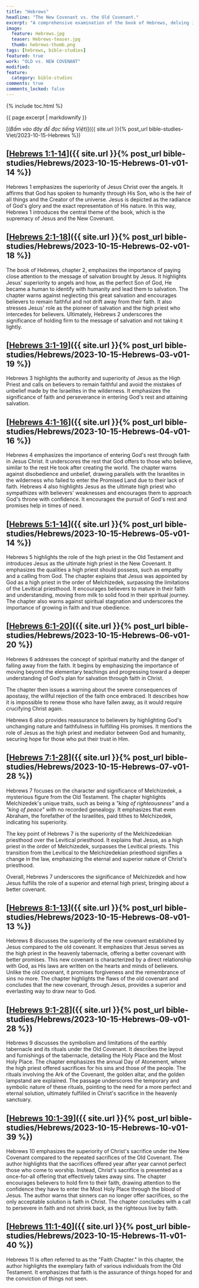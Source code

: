 ```yaml
---
title: "Hebrews"
headline: "The New Covenant vs. the Old Covenant."
excerpt: "A comprehensive examination of the book of Hebrews, delving into it verse by verse (almost). I want to acknowledge and extend my appreciation to Pastor Aaron Budjen of livinggodministries.net for sharing his insights regarding the righteousness of God and the distinctions between the Old and New Covenants."
image: 
  feature: Hebrews.jpg
  teaser: Hebrews-teaser.jpg
  thumb: hebrews-thumb.png
tags: [hebrews, bible-studies]
featured: true
work: "OLD vs. NEW COVENANT"
modified:
feature:
  category: bible-studies
comments: true
comments_locked: false
---
```


{% include toc.html %}

{{ page.excerpt | markdownify }}

[(<em>Bấm vào đây để đọc tiếng Việt</em>)]({{ site.url }}{% post_url bible-studies-Viet/2023-10-15-Hebrews %})

##  [<u>Hebrews 1:1-14</u>]({{ site.url }}{% post_url bible-studies/Hebrews/2023-10-15-Hebrews-01-v01-14 %})

Hebrews 1 emphasizes the superiority of Jesus Christ over the angels. It affirms that God has spoken to humanity through His Son, who is the heir of all things and the Creator of the universe. Jesus is depicted as the radiance of God's glory and the exact representation of His nature. In this way, Hebrews 1 introduces the central theme of the book, which is the supremacy of Jesus and the New Covenant.
##  [<u>Hebrews 2:1-18</u>]({{ site.url }}{% post_url bible-studies/Hebrews/2023-10-15-Hebrews-02-v01-18 %})

The book of Hebrews, chapter 2, emphasizes the importance of paying close attention to the message of salvation brought by Jesus. It highlights Jesus' superiority to angels and how, as the perfect Son of God, He became a human to identify with humanity and lead them to salvation. The chapter warns against neglecting this great salvation and encourages believers to remain faithful and not drift away from their faith. It also stresses Jesus' role as the pioneer of salvation and the high priest who intercedes for believers. Ultimately, Hebrews 2 underscores the significance of holding firm to the message of salvation and not taking it lightly.

##  [<u>Hebrews 3:1-19</u>]({{ site.url }}{% post_url bible-studies/Hebrews/2023-10-15-Hebrews-03-v01-19 %})

Hebrews 3 highlights the authority and superiority of Jesus as the High Priest and calls on believers to remain faithful and avoid the mistakes of unbelief made by the Israelites in the wilderness. It emphasizes the significance of faith and perseverance in entering God's rest and attaining salvation.

##  [<u>Hebrews 4:1-16</u>]({{ site.url }}{% post_url bible-studies/Hebrews/2023-10-15-Hebrews-04-v01-16 %})

Hebrews 4 emphasizes the importance of entering God's rest through faith in Jesus Christ. It underscores the rest that God offers to those who believe, similar to the rest He took after creating the world. The chapter warns against disobedience and unbelief, drawing parallels with the Israelites in the wilderness who failed to enter the Promised Land due to their lack of faith. Hebrews 4 also highlights Jesus as the ultimate high priest who sympathizes with believers' weaknesses and encourages them to approach God's throne with confidence. It encourages the pursuit of God's rest and promises help in times of need.

##  [<u>Hebrews 5:1-14</u>]({{ site.url }}{% post_url bible-studies/Hebrews/2023-10-15-Hebrews-05-v01-14 %})

Hebrews 5 highlights the role of the high priest in the Old Testament and introduces Jesus as the ultimate high priest in the New Covenant. It emphasizes the qualities a high priest should possess, such as empathy and a calling from God. The chapter explains that Jesus was appointed by God as a high priest in the order of Melchizedek, surpassing the limitations of the Levitical priesthood. It encourages believers to mature in their faith and understanding, moving from milk to solid food in their spiritual journey. The chapter also warns against spiritual stagnation and underscores the importance of growing in faith and true obedience.

##  [<u>Hebrews 6:1-20</u>]({{ site.url }}{% post_url bible-studies/Hebrews/2023-10-15-Hebrews-06-v01-20 %})

Hebrews 6 addresses the concept of spiritual maturity and the danger of falling away from the faith. It begins by emphasizing the importance of moving beyond the elementary teachings and progressing toward a deeper understanding of God's plan for salvation through faith in Christ.

The chapter then issues a warning about the severe consequences of apostasy, the willful rejection of the faith once embraced. It describes how it is impossible to renew those who have fallen away, as it would require crucifying Christ again.

Hebrews 6 also provides reassurance to believers by highlighting God's unchanging nature and faithfulness in fulfilling His promises. It mentions the role of Jesus as the high priest and mediator between God and humanity, securing hope for those who put their trust in Him.

##  [<u>Hebrews 7:1-28</u>]({{ site.url }}{% post_url bible-studies/Hebrews/2023-10-15-Hebrews-07-v01-28 %})

Hebrews 7 focuses on the character and significance of Melchizedek, a mysterious figure from the Old Testament. The chapter highlights Melchizedek's unique traits, such as being a *"king of righteousness"* and a *"king of peace"* with no recorded genealogy. It emphasizes that even Abraham, the forefather of the Israelites, paid tithes to Melchizedek, indicating his superiority.

The key point of Hebrews 7 is the superiority of the Melchizedekian priesthood over the Levitical priesthood. It explains that Jesus, as a high priest in the order of Melchizedek, surpasses the Levitical priests. This transition from the Levitical to the Melchizedekian priesthood signifies a change in the law, emphasizing the eternal and superior nature of Christ's priesthood.

Overall, Hebrews 7 underscores the significance of Melchizedek and how Jesus fulfills the role of a superior and eternal high priest, bringing about a better covenant.

##  [<u>Hebrews 8:1-13</u>]({{ site.url }}{% post_url bible-studies/Hebrews/2023-10-15-Hebrews-08-v01-13 %})

Hebrews 8 discusses the superiority of the new covenant established by Jesus compared to the old covenant. It emphasizes that Jesus serves as the high priest in the heavenly tabernacle, offering a better covenant with better promises. This new covenant is characterized by a direct relationship with God, as His laws are written on the hearts and minds of believers. Unlike the old covenant, it promises forgiveness and the remembrance of sins no more. The chapter highlights the flaws of the old covenant and concludes that the new covenant, through Jesus, provides a superior and everlasting way to draw near to God.

##  [<u>Hebrews 9:1-28</u>]({{ site.url }}{% post_url bible-studies/Hebrews/2023-10-15-Hebrews-09-v01-28 %})

Hebrews 9 discusses the symbolism and limitations of the earthly tabernacle and its rituals under the Old Covenant. It describes the layout and furnishings of the tabernacle, detailing the Holy Place and the Most Holy Place. The chapter emphasizes the annual Day of Atonement, where the high priest offered sacrifices for his sins and those of the people. The rituals involving the Ark of the Covenant, the golden altar, and the golden lampstand are explained. The passage underscores the temporary and symbolic nature of these rituals, pointing to the need for a more perfect and eternal solution, ultimately fulfilled in Christ's sacrifice in the heavenly sanctuary.

##  [<u>Hebrews 10:1-39</u>]({{ site.url }}{% post_url bible-studies/Hebrews/2023-10-15-Hebrews-10-v01-39 %})

Hebrews 10 emphasizes the superiority of Christ's sacrifice under the New Covenant compared to the repeated sacrifices of the Old Covenant. The author highlights that the sacrifices offered year after year cannot perfect those who come to worship. Instead, Christ's sacrifice is presented as a once-for-all offering that effectively takes away sins. The chapter encourages believers to hold firm to their faith, drawing attention to the confidence they have to enter the Most Holy Place through the blood of Jesus. The author warns that sinners can no longer offer sacrifices, so the only acceptable solution is faith in Christ. The chapter concludes with a call to persevere in faith and not shrink back, as the righteous live by faith.

##  [<u>Hebrews 11:1-40</u>]({{ site.url }}{% post_url bible-studies/Hebrews/2023-10-15-Hebrews-11-v01-40 %})

Hebrews 11 is often referred to as the "Faith Chapter." In this chapter, the author highlights the exemplary faith of various individuals from the Old Testament. It emphasizes that faith is the assurance of things hoped for and the conviction of things not seen.